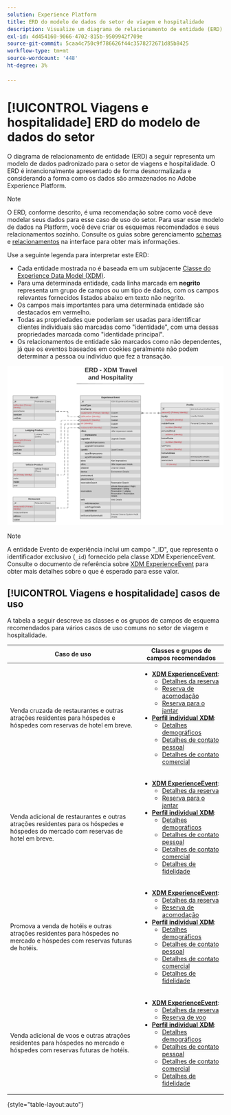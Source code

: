 ```yaml
---
solution: Experience Platform
title: ERD do modelo de dados do setor de viagem e hospitalidade
description: Visualize um diagrama de relacionamento de entidade (ERD) que descreve um modelo de dados padronizado para o setor de viagem e hospitalidade, compatível com o Experience Data Model (XDM) para uso no Adobe Experience Platform.
exl-id: 4d454160-9066-4702-815b-9509942f709e
source-git-commit: 5caa4c750c9f786626f44c3578272671d85b8425
workflow-type: tm+mt
source-wordcount: '448'
ht-degree: 3%

---
```


# [!UICONTROL Viagens e hospitalidade] ERD do modelo de dados do setor

O diagrama de relacionamento de entidade (ERD) a seguir representa um modelo de dados padronizado para o setor de viagens e hospitalidade. O ERD é intencionalmente apresentado de forma desnormalizada e considerando a forma como os dados são armazenados no Adobe Experience Platform.

>[!NOTE]
>
>O ERD, conforme descrito, é uma recomendação sobre como você deve modelar seus dados para esse caso de uso do setor. Para usar esse modelo de dados na Platform, você deve criar os esquemas recomendados e seus relacionamentos sozinho. Consulte os guias sobre gerenciamento [schemas](../../ui/resources/schemas.md) e [relacionamentos](../../tutorials/relationship-ui.md) na interface para obter mais informações.

Use a seguinte legenda para interpretar este ERD:

* Cada entidade mostrada no é baseada em um subjacente [Classe do Experience Data Model (XDM)](../composition.md#class).
* Para uma determinada entidade, cada linha marcada em **negrito** representa um grupo de campos ou um tipo de dados, com os campos relevantes fornecidos listados abaixo em texto não negrito.
* Os campos mais importantes para uma determinada entidade são destacados em vermelho.
* Todas as propriedades que poderiam ser usadas para identificar clientes individuais são marcadas como &quot;identidade&quot;, com uma dessas propriedades marcada como &quot;identidade principal&quot;.
* Os relacionamentos de entidade são marcados como não dependentes, já que os eventos baseados em cookies geralmente não podem determinar a pessoa ou indivíduo que fez a transação.

![](../../images/industries/travel-hospitality.png)

>[!NOTE]
>
>A entidade Evento de experiência inclui um campo &quot;_ID&quot;, que representa o identificador exclusivo (`_id`) fornecido pela classe XDM ExperienceEvent. Consulte o documento de referência sobre [XDM ExperienceEvent](../../classes/experienceevent.md) para obter mais detalhes sobre o que é esperado para esse valor.

## [!UICONTROL Viagens e hospitalidade] casos de uso

A tabela a seguir descreve as classes e os grupos de campos de esquema recomendados para vários casos de uso comuns no setor de viagem e hospitalidade.

| Caso de uso | Classes e grupos de campos recomendados |
| --- | --- |
| Venda cruzada de restaurantes e outras atrações residentes para hóspedes e hóspedes com reservas de hotel em breve. | <ul><li>**[XDM ExperienceEvent](../../classes/experienceevent.md)**:<ul><li>[Detalhes da reserva](../../field-groups/event/reservation-details.md)</li><li>[Reserva de acomodação](../../field-groups/event/lodging-reservation.md)</li><li>[Reserva para o jantar](../../field-groups/event/dining-reservation.md)</li></ul></li><li>**[Perfil individual XDM](../../classes/individual-profile.md)**:<ul><li>[Detalhes demográficos](../../field-groups/profile/demographic-details.md)</li><li>[Detalhes de contato pessoal](../../field-groups/profile/personal-contact-details.md)</li><li>[Detalhes de contato comercial](../../field-groups/profile/work-contact-details.md)</li></ul></li></ul> |
| Venda adicional de restaurantes e outras atrações residentes para os hóspedes e hóspedes do mercado com reservas de hotel em breve. | <ul><li>**[XDM ExperienceEvent](../../classes/experienceevent.md)**:<ul><li>[Detalhes da reserva](../../field-groups/event/reservation-details.md)</li><li>[Reserva para o jantar](../../field-groups/event/dining-reservation.md)</li></ul></li><li>**[Perfil individual XDM](../../classes/individual-profile.md)**:<ul><li>[Detalhes demográficos](../../field-groups/profile/demographic-details.md)</li><li>[Detalhes de contato pessoal](../../field-groups/profile/personal-contact-details.md)</li><li>[Detalhes de contato comercial](../../field-groups/profile/work-contact-details.md)</li><li>[Detalhes de fidelidade](../../field-groups/profile/loyalty-details.md)</li></ul></li></ul> |
| Promova a venda de hotéis e outras atrações residentes para hóspedes no mercado e hóspedes com reservas futuras de hotéis. | <ul><li>**[XDM ExperienceEvent](../../classes/experienceevent.md)**:<ul><li>[Detalhes da reserva](../../field-groups/event/reservation-details.md)</li><li>[Reserva de acomodação](../../field-groups/event/lodging-reservation.md)</li></ul></li><li>**[Perfil individual XDM](../../classes/individual-profile.md)**:<ul><li>[Detalhes demográficos](../../field-groups/profile/demographic-details.md)</li><li>[Detalhes de contato pessoal](../../field-groups/profile/personal-contact-details.md)</li><li>[Detalhes de contato comercial](../../field-groups/profile/work-contact-details.md)</li><li>[Detalhes de fidelidade](../../field-groups/profile/loyalty-details.md)</li></ul></li></ul> |
| Venda adicional de voos e outras atrações residentes para hóspedes no mercado e hóspedes com reservas futuras de hotéis. | <ul><li>**[XDM ExperienceEvent](../../classes/experienceevent.md)**:<ul><li>[Detalhes da reserva](../../field-groups/event/reservation-details.md)</li><li>[Reserva de voo](../../field-groups/event/flight-reservation.md)</li></ul></li><li>**[Perfil individual XDM](../../classes/individual-profile.md)**:<ul><li>[Detalhes demográficos](../../field-groups/profile/demographic-details.md)</li><li>[Detalhes de contato pessoal](../../field-groups/profile/personal-contact-details.md)</li><li>[Detalhes de contato comercial](../../field-groups/profile/work-contact-details.md)</li><li>[Detalhes de fidelidade](../../field-groups/profile/loyalty-details.md)</li></ul></li></ul> |

{style="table-layout:auto"}
